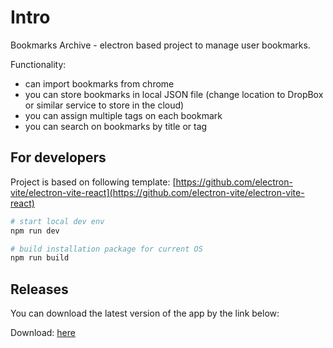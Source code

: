 # Intro

Bookmarks Archive - electron based project to manage user bookmarks.

Functionality:

- can import bookmarks from chrome
- you can store bookmarks in local JSON file (change location to DropBox or similar service to store in the cloud)
- you can assign multiple tags on each bookmark
- you can search on bookmarks by title or tag

## For developers

Project is based on following template: [https://github.com/electron-vite/electron-vite-react](https://github.com/electron-vite/electron-vite-react)

```bash
# start local dev env
npm run dev

# build installation package for current OS
npm run build
```

## Releases

You can download the latest version of the app by the link below:

Download: [here](https://github.com/Orbios/bookmarks_archive/releases)
